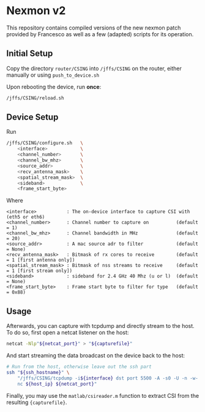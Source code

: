 # Nexmon v2

This repository contains compiled versions of the new nexmon patch provided
by Francesco as well as a few (adapted) scripts for its operation.

## Initial Setup

Copy the directory `router/CSING` into `/jffs/CSING` on the router,
either manually or using `push_to_device.sh`

Upon rebooting the device, run **once**:

```bash
/jffs/CSING/reload.sh
```

## Device Setup

Run

```bash
/jffs/CSING/configure.sh   \
	<interface>            \
	<channel_number>       \
	<channel_bw_mhz>       \
	<source_addr>          \
	<recv_antenna_mask>    \
	<spatial_stream_mask>  \
	<sideband>             \
	<frame_start_byte>
```

Where

```log
<interface>           : The on-device interface to capture CSI with (eth5 or eth6)
<channel_number>      : Channel number to capture on          (default = 1)
<channel_bw_mhz>      : Channel bandwidth in MHz              (default = 20) 
<source_addr>         : A mac source adr to filter            (default = None)
<recv_antenna_mask>   : Bitmask of rx cores to receive        (default = 1 [first antenna only])
<spatial_stream_mask> : Bitmask of nss streams to receive     (default = 1 [first stream only])
<sideband>            : sideband for 2.4 GHz 40 Mhz (u or l)  (default = None)
<frame_start_byte>    : Frame start byte to filter for type   (default = 0x88)
```


## Usage

Afterwards, you can capture with tcpdump and directly stream to the host.
To do so, first open a netcat listener on the host:

```bash
netcat -Nlp"${netcat_port}" > "${capturefile}"
```

And start streaming the data broadcast on the device back to the host:

```bash
# Run from the host, otherwise leave out the ssh part
ssh "${ssh_hostname}" \
    "/jffs/CSING/tcpdump -i${interface} dst port 5500 -A -s0 -U -n -w- | \
    nc ${host_ip} ${netcat_port}"
```

Finally, you may use the `matlab/csireader.m` function to extract CSI
from the resulting `{capturefile}`.
